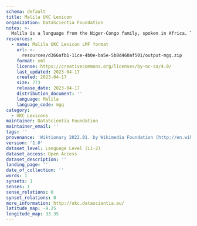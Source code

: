 ```yaml
---
schema: default
title: Malila UKC Lexicon
organization: DataScientia Foundation
notes: >-
  Malila is a language from the Niger-Congo family, spoken in Africa. The UKC Lexicon of Malila is represented as a lexico-semantic network. It consists of words, word senses, synsets, as well as sense-level and synset-level relationships.
resources:
  - name: Malila UKC Lexicon LMF format
    url: >-
      resources/d366afb1-11ce-4b0e-ba5e-5b8d460af501/output-mgq.zip
    format: xml
    license: https://creativecommons.org/licenses/by-nc-sa/4.0/
    last_updated: 2023-04-17
    created: 2023-04-17
    size: 773
    release_date: 2023-04-17
    distribution_document: ''
    language: Malila
    language_code: mgq
category:
  - UKC Lexicons
maintainer: DataScientia Foundation
maintainer_email: ''
tags: ''
provenance: 'Wiktionary 2022.01. by Wikimedia Foundation (http://en.wiktionary.org); Princeton WordNet 2.1 by Princeton University (https://wordnet.princeton.edu)'
version: '1.0'
dataset_level: Language Level (L1-2)
dataset_access: Open Access
dataset_description: ''
landing_page: ''
date_of_collection: ''
words: 1
synsets: 1
senses: 1
sense_relations: 0
synset_relations: 0
more_information: http://ukc.datascientia.eu/
latitude_map: -9.25
longitude_map: 33.35
---
```

